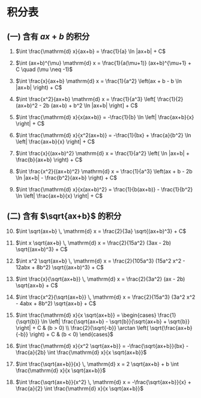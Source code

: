 # 积分表

## (一) 含有 $ax+b$ 的积分

01. $\int \frac{\mathrm{d} x}{ax+b} = \frac{1}{a} \ln |ax+b| + C$

02. $\int (ax+b)^{\mu} \mathrm{d} x = \frac{1}{a(\mu+1)} (ax+b)^{\mu+1} + C \quad (\mu \neq -1)$

03. $\int \frac{x}{ax+b} \mathrm{d} x = \frac{1}{a^2} \left(ax + b - b \ln |ax+b| \right) + C$

04. $\int \frac{x^2}{ax+b} \mathrm{d} x = \frac{1}{a^3} \left[ \frac{1}{2} (ax+b)^2 - 2b (ax+b) + b^2 \ln |ax+b| \right] + C$

05. $\int \frac{\mathrm{d} x}{x(ax+b)} = -\frac{1}{b} \ln \left| \frac{ax+b}{x} \right| + C$

06. $\int \frac{\mathrm{d} x}{x^2(ax+b)} = -\frac{1}{bx} + \frac{a}{b^2} \ln \left| \frac{ax+b}{x} \right| + C$

07. $\int \frac{x}{(ax+b)^2} \mathrm{d} x = \frac{1}{a^2} \left( \ln |ax+b| + \frac{b}{ax+b} \right) + C$

08. $\int \frac{x^2}{(ax+b)^2} \mathrm{d} x = \frac{1}{a^3} \left(ax + b - 2b \ln |ax+b| - \frac{b^2}{ax+b} \right) + C$

09. $\int \frac{\mathrm{d} x}{x(ax+b)^2} = \frac{1}{b(ax+b)} - \frac{1}{b^2} \ln \left| \frac{ax+b}{x} \right| + C$

## (二) 含有 $\sqrt{ax+b}$ 的积分

10. $\int \sqrt{ax+b} \, \mathrm{d} x = \frac{2}{3a} \sqrt{(ax+b)^3} + C$

11. $\int x \sqrt{ax+b} \, \mathrm{d} x = \frac{2}{15a^2} (3ax - 2b) \sqrt{(ax+b)^3} + C$

12. $\int x^2 \sqrt{ax+b} \, \mathrm{d} x = \frac{2}{105a^3} (15a^2 x^2 - 12abx + 8b^2) \sqrt{(ax+b)^3} + C$

13. $\int \frac{x}{\sqrt{ax+b}} \, \mathrm{d} x = \frac{2}{3a^2} (ax - 2b) \sqrt{ax+b} + C$

14. $\int \frac{x^2}{\sqrt{ax+b}} \, \mathrm{d} x = \frac{2}{15a^3} (3a^2 x^2 - 4abx + 8b^2) \sqrt{ax+b} + C$

15. $\int \frac{\mathrm{d} x}{x \sqrt{ax+b}} = \begin{cases}
        \frac{1}{\sqrt{b}} \ln \left| \frac{\sqrt{ax+b} - \sqrt{b}}{\sqrt{ax+b} + \sqrt{b}} \right| + C & (b > 0) \\
        \frac{2}{\sqrt{-b}} \arctan \left( \sqrt{\frac{ax+b}{-b}} \right) + C & (b < 0)
    \end{cases}$

16. $\int \frac{\mathrm{d} x}{x^2 \sqrt{ax+b}} = -\frac{\sqrt{ax+b}}{bx} - \frac{a}{2b} \int \frac{\mathrm{d} x}{x \sqrt{ax+b}}$

17. $\int \frac{\sqrt{ax+b}}{x} \, \mathrm{d} x = 2 \sqrt{ax+b} + b \int \frac{\mathrm{d} x}{x \sqrt{ax+b}}$

18. $\int \frac{\sqrt{ax+b}}{x^2} \, \mathrm{d} x = -\frac{\sqrt{ax+b}}{x} + \frac{a}{2} \int \frac{\mathrm{d} x}{x \sqrt{ax+b}}$
